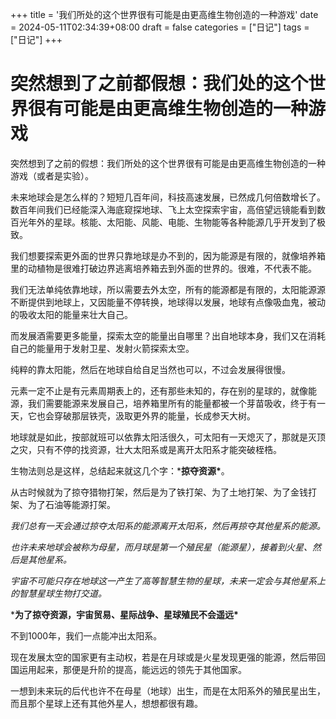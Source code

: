 +++
title = '我们所处的这个世界很有可能是由更高维生物创造的一种游戏'
date = 2024-05-11T02:34:39+08:00
draft = false
categories = ["日记"]
tags = ["日记"]
+++

# 突然想到了之前都假想：我们处的这个世界很有可能是由更高维生物创造的一种游戏

突然想到了之前的假想：我们所处的这个世界很有可能是由更高维生物创造的一种游戏（或者是实验）。

未来地球会是怎么样的？短短几百年间，科技高速发展，已然成几何倍数增长了。数百年间我们已经能深入海底窥探地球、飞上太空探索宇宙，高倍望远镜能看到数百光年外的星球。核能、太阳能、风能、电能、生物能等各种能源几乎开发到了极致。




我们想要探索更外面的世界只靠地球是办不到的，因为能源是有限的，就像培养箱里的动植物是很难打破边界逃离培养箱去到外面的世界的。很难，不代表不能。




我们无法单纯依靠地球，所以需要去外太空，所有的能源都是有限的，太阳能源源不断提供到地球上，又因能量不停转换，地球得以发展，地球有点像吸血鬼，被动的吸收太阳的能量来壮大自己。




而发展酒需要更多能量，探索太空的能量出自哪里？出自地球本身，我们又在消耗自己的能量用于发射卫星、发射火箭探索太空。




纯粹的靠太阳能，然后在地球自给自足当然也可以，不过会发展得很慢。




元素一定不止是有元素周期表上的，还有那些未知的，存在别的星球的，就像能源，我们需要能源来发展自己，培养箱里所有的能量都被一个芽苗吸收，终于有一天，它也会穿破那层铁壳，汲取更外界的能量，长成参天大树。




地球就是如此，按部就班可以依靠太阳活很久，可太阳有一天熄灭了，那就是灭顶之灾，只有不停的找资源，壮大太阳系或是离开太阳系才能突破桎梏。




生物法则总是这样，总结起来就这几个字：***掠夺资源\***。




从古时候就为了掠夺猎物打架，然后是为了铁打架、为了土地打架、为了金钱打架、为了石油等能源打架。




*我们总有一天会通过掠夺太阳系的能源离开太阳系，然后再掠夺其他星系的能源。*




*也许未来地球会被称为母星，而月球是第一个殖民星（能源星），接着到火星、然后是其他星系。*




*宇宙不可能只存在地球这一产生了高等智慧生物的星球，未来一定会与其他星系上的智慧星球生物打交道。*




***为了掠夺资源，宇宙贸易、星际战争、星球殖民不会遥远\***




不到1000年，我们一点能冲出太阳系。




现在发展太空的国家更有主动权，若是在月球或是火星发现更强的能源，然后带回国运用起来，那便是升阶的提高，能远远的领先于其他国家。




一想到未来玩的后代也许不在母星（地球）出生，而是在太阳系外的殖民星出生，而且那个星球上还有其他外星人，想想都很有趣。